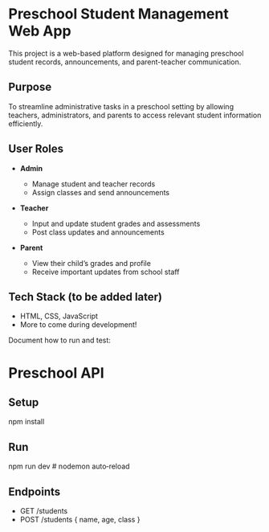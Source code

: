 # Preschool Student Management Web App

This project is a web-based platform designed for managing preschool student records, announcements, and parent-teacher communication.

## Purpose

To streamline administrative tasks in a preschool setting by allowing teachers, administrators, and parents to access relevant student information efficiently.

## User Roles

- **Admin**
  - Manage student and teacher records
  - Assign classes and send announcements

- **Teacher**
  - Input and update student grades and assessments
  - Post class updates and announcements

- **Parent**
  - View their child’s grades and profile
  - Receive important updates from school staff

## Tech Stack (to be added later)
- HTML, CSS, JavaScript
- More to come during development!

Document how to run and test:
# Preschool API

## Setup
npm install

## Run
npm run dev  # nodemon auto‐reload

## Endpoints
- GET  /students
- POST /students  { name, age, class }
